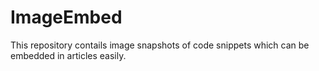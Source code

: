 # ImageEmbed
This repository contails image snapshots of code snippets which can be embedded in articles easily.
